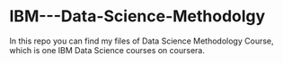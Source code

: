 # IBM---Data-Science-Methodolgy

In this repo you can find my files of Data Science Methodology Course, which is one IBM Data Science courses on coursera.
